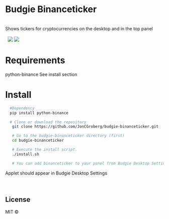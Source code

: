 # Budgie Binanceticker
<br/>
Shows tickers for cryptocurrencies on the desktop and in the top panel<br/><br/>  

<img src="https://raw.githubusercontent.com/JonCGroberg/budgie-binanceticker/master/media/desktop.gif"/>
<img src="https://raw.githubusercontent.com/JonCGroberg/budgie-binanceticker/master/media/topbar.gif"/>

# Requirements

  python-binance
  See install section

# Install

```bash
  #Dependency
  pip install python-binance

  # Clone or download the repository
   git clone https://github.com/JonCGroberg/budgie-binanceticker.git

   # Go to the budgie-binanceticker directory (first)
   cd budgie-binanceticker

   # Execute the install script.
   ./install.sh

   # You can add binanceticker to your panel from Budgie Desktop Settings.
```
Applet should appear in Budgie Desktop Settings  
<br/><br/>

## License


MIT ©

